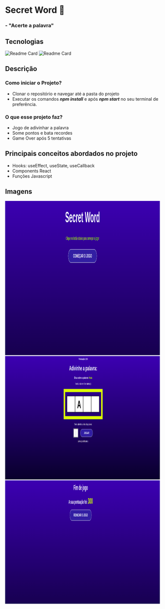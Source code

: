 # Secret Word :memo: 

### - "Acerte a palavra"


## Tecnologias
![Readme Card](https://img.shields.io/badge/React.js-20232A?style=for-the-badge&logo=react&logoColor=61DAFB)
![Readme Card](https://img.shields.io/badge/Javascript-20232A?style=for-the-badge&logo=react&logoColor=61DAFB)


## Descrição

### Como iniciar o Projeto? 
- Clonar o repositório e navegar até a pasta do projeto
- Executar os comandos ***npm install*** e após ***npm start*** no seu terminal de preferência.

### O que esse projeto faz?
- Jogo de adivinhar a palavra
- Some pontos e bata recordes
- Game Over após 5 tentativas

## Principais conceitos abordados no projeto
 - Hooks: useEffect, useState, useCallback
 - Components React
 - Funções Javascript
 
## Imagens
 <img src="https://github.com/GabrielNicodemos/secret-word/blob/main/public/imagens/Captura%20de%20tela%20de%202022-07-22%2018-23-37.png" width="700" height="500"><img src="https://github.com/GabrielNicodemos/secret-word/blob/main/public/imagens/Captura%20de%20tela%20de%202022-07-22%2018-22-44.png" width="700" height="400"><img src="https://github.com/GabrielNicodemos/secret-word/blob/main/public/imagens/Captura%20de%20tela%20de%202022-07-22%2018-23-23.png" width="700" height="400">
